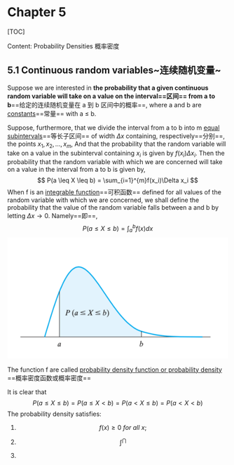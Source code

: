 # Chapter 5

[TOC]

Content: Probability Densities 概率密度

## 5.1 Continuous random variables~连续随机变量~



Suppose we are interested in **the probability that a given continuous random variable will take on a value on the interval==区间== from a to b**==给定的连续随机变量在 a 到 b 区间中的概率==, where a and b are <u>constants</u>==常量== with a ≤ b. 

Suppose, furthermore, that we divide the interval from a to b into m <u>equal subintervals</u>==等长子区间== of width $\Delta x$ containing, respectively==分别==, the points $x_1, x_2, \dots, x_m$, 
And that the probability that the random variable will take on a value in the subinterval containing $x_i$ is given by $f(x_i)\Delta x_i$. Then the probability that the random variable with which we are concerned will take on a value in the interval from a to b is given by, 
$$
P(a \leq X \leq b) = \sum_{i=1}^{m}f(x_i)\Delta x_i
$$
When f is an <u>integrable function</u>==可积函数== defined for all values of the random variable with which we are concerned, we shall define the probability that the value of the random variable falls between a and b by letting $\Delta x \rightarrow 0$. Namely==即==,
$$
P(a \leq X \leq b) = \int_{a}^{b}f(x)dx
$$
![5-1](Chapter-5.assets/image-20220417053035331.png)

The function f are called <u>probability density function or probability density</u> ==概率密度函数或概率密度== 

It is clear that
$$
P(a \leq X \leq b) = P(a \leq X < b) = P(a < X \leq b) = P(a < X < b)
$$
The probability density satisfies:

1. $$
   f(x) \geq 0\ for\ all\ x;
   $$

2. $$
   \int^{\dint}
   $$

3. 
